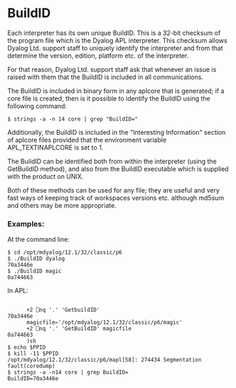 # BuildID

Each interpreter has its own unique  BuildID. This is a 32-bit checksum of the program file which is the Dyalog APL interpreter. This checksum allows Dyalog Ltd. support staff to uniquely identify the interpreter and from that determine the version, edition, platform etc. of the interpreter.

For that reason, Dyalog Ltd. support staff ask that whenever an issue is raised with them that the BuildID is included in all communications.

The BuildID is included in binary form in any aplcore that is generated; if a core file is created, then is it possible to identify the BuildID using the following command:
```apl
$ strings -a -n 14 core | grep "BuildID="
```

Additionally, the BuildID is included in the "Interesting Information" section of aplcore files provided that the environment variable APL_TEXTINAPLCORE is set to 1.

The BuildID can be identified both from within the interpreter (using the GetBuildID method), and also from the BuildID executable which is supplied with the product on UNIX.

Both of these methods can be used for any file; they are useful and very fast ways of keeping track of workspaces versions etc. although md5sum and others may be more appropriate.

### Examples:

At the command line:
```apl
$ cd /opt/mdyalog/12.1/32/classic/p6
$ ./BuildID dyalog
70a3446e
$ ./BuildID magic
0a744663
```

In APL:
```apl

      +2 ⎕nq '.' 'GetbuildID'
70a3446e
      magicfile←'/opt/mdyalog/12.1/32/classic/p6/magic'
      +2 ⎕nq '.' 'GetBuildID' magicfile
0a744663
      )sh
$ echo $PPID
$ kill -11 $PPID
/opt/mdyalog/12.1/32/classic/p6/mapl[58]: 274434 Segmentation fault(coredump)
$ strings -a -n14 core | grep BuildID=
BuildID=70a3446e
```
